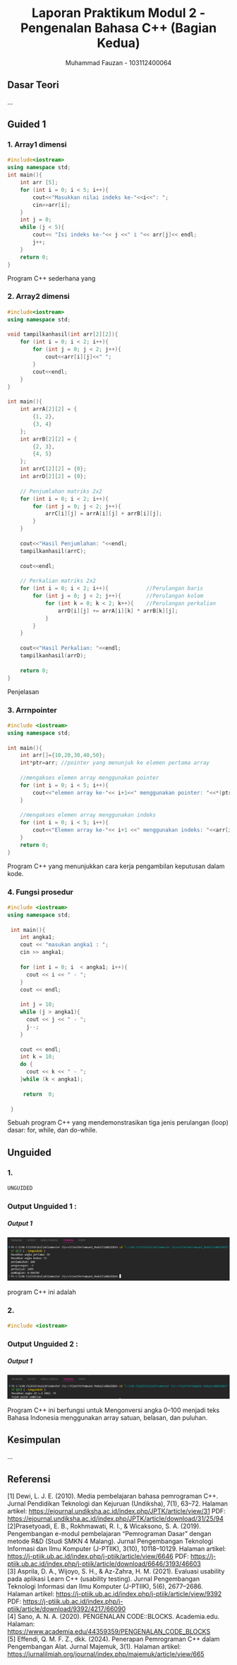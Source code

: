 # <h1 align="center">Laporan Praktikum Modul 2 - Pengenalan Bahasa C++ (Bagian Kedua)</h1>
<p align="center">Muhammad Fauzan - 103112400064</p>

## Dasar Teori
...

## Guided 1

### 1. Array1 dimensi 
```C++
#include<iostream>
using namespace std;
int main(){
    int arr [5];
    for (int i = 0; i < 5; i++){
        cout<<"Masukkan nilai indeks ke-"<<i<<": ";
        cin>>arr[i];
    }
    int j = 0;
    while (j < 5){
        cout<< "Isi indeks ke-"<< j <<" i "<< arr[j]<< endl;
        j++;
    }
    return 0;
}
```
Program C++ sederhana yang 

### 2. Array2 dimensi 
```C++
#include<iostream>
using namespace std;

void tampilkanhasil(int arr[2][2]){
    for (int i = 0; i < 2; i++){
        for (int j = 0; j < 2; j++){
            cout<<arr[i][j]<<" ";
        }
        cout<<endl;
    }
}

int main(){
    int arrA[2][2] = {
        {1, 2},
        {3, 4}
    };
    int arrB[2][2] = {
        {2, 3},
        {4, 5}
    };  
    int arrC[2][2] = {0};
    int arrD[2][2] = {0};
    
    // Penjumlahan matriks 2x2
    for (int i = 0; i < 2; i++){
        for (int j = 0; j < 2; j++){
            arrC[i][j] = arrA[i][j] + arrB[i][j];
        }
    }
    
    cout<<"Hasil Penjumlahan: "<<endl;
    tampilkanhasil(arrC);

    cout<<endl;

    // Perkalian matriks 2x2
    for (int i = 0; i < 2; i++){            //Perulangan baris 
        for (int j = 0; j < 2; j++){        //Perulangan kolom  
            for (int k = 0; k < 2; k++){    //Perulangan perkalian
                arrD[i][j] += arrA[i][k] * arrB[k][j];
            }
        }
    }

    cout<<"Hasil Perkalian: "<<endl;
    tampilkanhasil(arrD);

    return 0;
}
```
Penjelasan

### 3. Arrnpointer
```C++
#include <iostream>
using namespace std;

int main(){
    int arr[]={10,20,30,40,50};
    int*ptr=arr; //pointer yang menunjuk ke elemen pertama array

    //mengakses elemen array menggunakan pointer
    for (int i = 0; i < 5; i++){
        cout<<"elemen array ke-"<< i+1<<" menggunakan pointer: "<<*(ptr+i)<<endl;
    }

    //mengakses elemen array menggunakan indeks
    for (int i = 0; i < 5; i++){
        cout<<"Elemen array ke-"<< i+1 <<" menggunakan indeks: "<<arr[i]<<endl;
    }
    return 0;
}
```
Program C++ yang menunjukkan cara kerja pengambilan keputusan dalam kode.

### 4. Fungsi prosedur
```C++
#include <iostream>
using namespace std;

 int main(){
    int angka1;
    cout << "masukan angka1 : ";
    cin >> angka1;

    for (int i = 0; i  < angka1; i++){
      cout << i << " - ";
    }
    cout << endl;

    int j = 10;
    while (j > angka1){
      cout << j << " - ";
      j--;
    }

    cout << endl;
    int k = 10;
    do {
      cout << k << " - ";
    }while (k < angka1);

     return  0;
    
 }
```
Sebuah program C++ yang mendemonstrasikan tiga jenis perulangan (loop) dasar: for, while, dan do-while.

## Unguided 

### 1. 

```C++
UNGUIDED
```
### Output Unguided 1 :

##### Output 1
![Output Program 1](https://github.com/mhmmdffzz/103112400064_Muhammad-Fauzan/blob/main/Pertemuan1_Modul1/LAPRAK/Muhammad_Fauzan-Output-Unguided1.png)

program C++ ini adalah 

### 2. 

```C++
#include <iostream>
```
### Output Unguided 2 :

##### Output 1
![Output Program 2](https://github.com/mhmmdffzz/103112400064_Muhammad-Fauzan/blob/main/Pertemuan1_Modul1/LAPRAK/Muhammad_Fauzan-Output-Unguided2.png)

Program C++ ini berfungsi untuk Mengonversi angka 0–100 menjadi teks Bahasa Indonesia menggunakan array satuan, belasan, dan puluhan.

## Kesimpulan
...

## Referensi
[1] Dewi, L. J. E. (2010). Media pembelajaran bahasa pemrograman C++. Jurnal Pendidikan Teknologi dan Kejuruan (Undiksha), 7(1), 63–72.
Halaman artikel: https://ejournal.undiksha.ac.id/index.php/JPTK/article/view/31
PDF: https://ejournal.undiksha.ac.id/index.php/JPTK/article/download/31/25/94
<br>[2]Prasetyoadi, E. B., Rokhmawati, R. I., & Wicaksono, S. A. (2019). Pengembangan e-modul pembelajaran “Pemrograman Dasar” dengan metode R&D (Studi SMKN 4 Malang). Jurnal Pengembangan Teknologi Informasi dan Ilmu Komputer (J-PTIIK), 3(10), 10118–10129.
Halaman artikel: https://j-ptiik.ub.ac.id/index.php/j-ptiik/article/view/6646
PDF: https://j-ptiik.ub.ac.id/index.php/j-ptiik/article/download/6646/3193/46603
<br>[3] Asprila, D. A., Wijoyo, S. H., & Az-Zahra, H. M. (2021). Evaluasi usability pada aplikasi Learn C++ (usability testing). Jurnal Pengembangan Teknologi Informasi dan Ilmu Komputer (J-PTIIK), 5(6), 2677–2686.
Halaman artikel: https://j-ptiik.ub.ac.id/index.php/j-ptiik/article/view/9392
PDF: https://j-ptiik.ub.ac.id/index.php/j-ptiik/article/download/9392/4217/66090
<br>[4] Sano, A. N. A. (2020). PENGENALAN CODE::BLOCKS. Academia.edu.
Halaman: https://www.academia.edu/44359359/PENGENALAN_CODE_BLOCKS
<br>[5] Effendi, Q. M. F. Z., dkk. (2024). Penerapan Pemrograman C++ dalam Pengembangan Alat. Jurnal Majemuk, 3(1).
Halaman artikel: https://jurnalilmiah.org/journal/index.php/majemuk/article/view/665